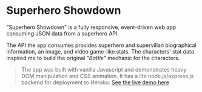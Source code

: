 # Superhero Showdown

"Superhero Showdown" is a fully responsive, event-driven web app consuming JSON data from a superhero API. 

The API the app consumes provides superhero and supervillan biographical information, an image, and video game-like stats. 
The characters' stat data inspired me to build the original _"Battle"_ mechanic for the characters.

>The app was built with vanilla Javascript and demonstrates heavy DOM manipulation and CSS animation. It has a lite node.js/express.js backend for deployment to Heroku: [See the live demo here](https://superhero-showdown-app.herokuapp.com/)
